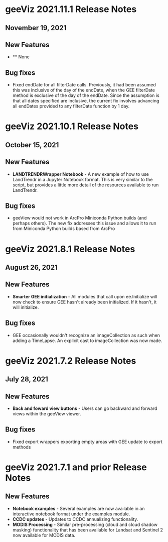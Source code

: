 # geeViz 2021.11.1 Release Notes
## November 19, 2021

## New Features
* ** None

## Bug fixes 
* Fixed endDate for all filterDate calls. Previously, it had been assumed this was inclusive of the day of the endDate, when the GEE filterDate method is exclusive of the day of the endDate. Since the assumption is that all dates specified are inclusive, the current fix involves advancing all endDates provided to any filterDate function by 1 day.

# geeViz 2021.10.1 Release Notes
## October 15, 2021

## New Features
* **LANDTRENDRWrapper Notebook** - A new example of how to use LandTrendr in a Jupyter Notebook format. This is very similar to the script, but provides a little more detail of the resources available to run LandTrendr.


## Bug fixes 
* geeView would not work in ArcPro Miniconda Python builds (and perhaps others). The new fix addresses this issue and allows it to run from Miniconda Python builds based from ArcPro


# geeViz 2021.8.1 Release Notes
## August 26, 2021

## New Features
* **Smarter GEE initialization** - All modules that call upon ee.Initialize will now check to ensure GEE hasn't already been initialized. If it hasn't, it will initialize.

## Bug fixes 
* GEE occasionally wouldn't recognize an imageCollection as such when adding a TimeLapse. An explicit cast to imageCollection was now made.



# geeViz 2021.7.2 Release Notes
## July 28, 2021

## New Features
* **Back and foward view buttons** - Users can go backward and forward views within the geeView viewer.

## Bug fixes 
* Fixed export wrappers exporting empty areas with GEE update to export methods


# geeViz 2021.7.1 and prior Release Notes

## New Features
* **Notebook examples** - Several examples are now available in an interactive notebook format under the examples module.
* **CCDC updates** - Updates to CCDC annualizing functionality.
* **MODIS Processing** - Similar pre-processing (cloud and cloud shadow masking) functionality that has been available for Landsat and Sentinel 2 now available for MODIS data.



